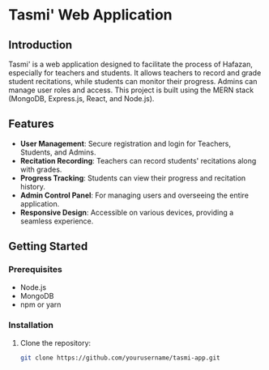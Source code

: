 # Tasmi' Web Application

## Introduction
Tasmi' is a web application designed to facilitate the process of Hafazan, especially for teachers and students. It allows teachers to record and grade student recitations, while students can monitor their progress. Admins can manage user roles and access. This project is built using the MERN stack (MongoDB, Express.js, React, and Node.js).

## Features
- **User Management**: Secure registration and login for Teachers, Students, and Admins.
- **Recitation Recording**: Teachers can record students' recitations along with grades.
- **Progress Tracking**: Students can view their progress and recitation history.
- **Admin Control Panel**: For managing users and overseeing the entire application.
- **Responsive Design**: Accessible on various devices, providing a seamless experience.

## Getting Started

### Prerequisites
- Node.js
- MongoDB
- npm or yarn

### Installation
1. Clone the repository:
   ```bash
   git clone https://github.com/yourusername/tasmi-app.git

